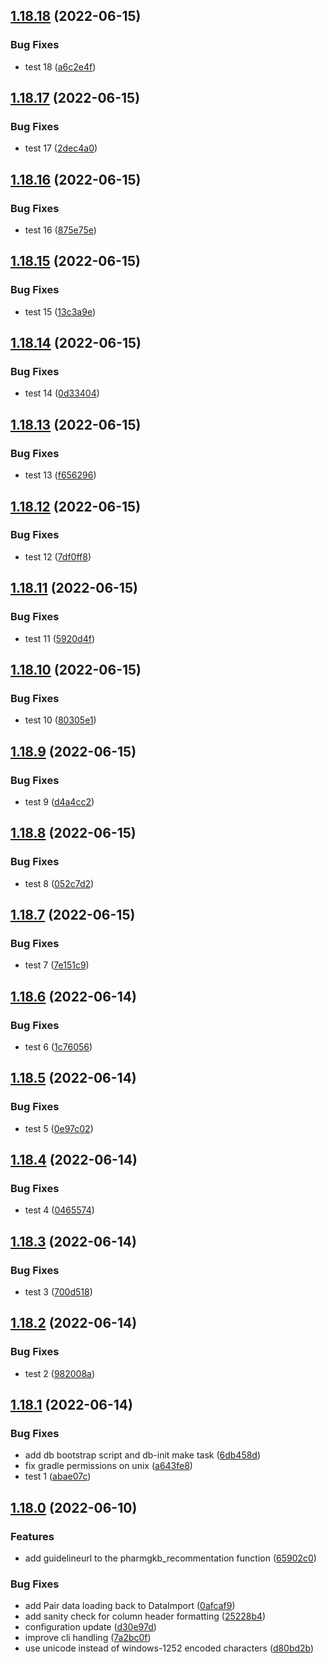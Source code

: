 ## [1.18.18](https://github.com/cpicpgx/test-repo/compare/v1.18.17...v1.18.18) (2022-06-15)


### Bug Fixes

* test 18 ([a6c2e4f](https://github.com/cpicpgx/test-repo/commit/a6c2e4f64f61966aace0dc763ef08dd9b084c1e0))

## [1.18.17](https://github.com/cpicpgx/test-repo/compare/v1.18.16...v1.18.17) (2022-06-15)


### Bug Fixes

* test 17 ([2dec4a0](https://github.com/cpicpgx/test-repo/commit/2dec4a08e5c11c5bb0073e45f3f4e30cb30703f4))

## [1.18.16](https://github.com/cpicpgx/test-repo/compare/v1.18.15...v1.18.16) (2022-06-15)


### Bug Fixes

* test 16 ([875e75e](https://github.com/cpicpgx/test-repo/commit/875e75e3832f1a8d2a1a9a20663a0353564c52d2))

## [1.18.15](https://github.com/cpicpgx/test-repo/compare/v1.18.14...v1.18.15) (2022-06-15)


### Bug Fixes

* test 15 ([13c3a9e](https://github.com/cpicpgx/test-repo/commit/13c3a9e959c81f645e855ba12af45cdc614f5003))

## [1.18.14](https://github.com/cpicpgx/test-repo/compare/v1.18.13...v1.18.14) (2022-06-15)


### Bug Fixes

* test 14 ([0d33404](https://github.com/cpicpgx/test-repo/commit/0d334046ce475bdef575708291695dc19b336e12))

## [1.18.13](https://github.com/cpicpgx/test-repo/compare/v1.18.12...v1.18.13) (2022-06-15)


### Bug Fixes

* test 13 ([f656296](https://github.com/cpicpgx/test-repo/commit/f656296007e5dcc16fc2e2981bd58340bc22b956))

## [1.18.12](https://github.com/cpicpgx/test-repo/compare/v1.18.11...v1.18.12) (2022-06-15)


### Bug Fixes

* test 12 ([7df0ff8](https://github.com/cpicpgx/test-repo/commit/7df0ff81b4e51e4f28a0f46970481dd6eba58f30))

## [1.18.11](https://github.com/cpicpgx/test-repo/compare/v1.18.10...v1.18.11) (2022-06-15)


### Bug Fixes

* test 11 ([5920d4f](https://github.com/cpicpgx/test-repo/commit/5920d4f5a4f5874a6c60ade545991a46e2ee9577))

## [1.18.10](https://github.com/cpicpgx/test-repo/compare/v1.18.9...v1.18.10) (2022-06-15)


### Bug Fixes

* test 10 ([80305e1](https://github.com/cpicpgx/test-repo/commit/80305e156e4580ccf2fe5b2591ecfe8441470973))

## [1.18.9](https://github.com/cpicpgx/test-repo/compare/v1.18.8...v1.18.9) (2022-06-15)


### Bug Fixes

* test 9 ([d4a4cc2](https://github.com/cpicpgx/test-repo/commit/d4a4cc2a2c91d7c497f6f439a11cef9b73457d9d))

## [1.18.8](https://github.com/cpicpgx/test-repo/compare/v1.18.7...v1.18.8) (2022-06-15)


### Bug Fixes

* test 8 ([052c7d2](https://github.com/cpicpgx/test-repo/commit/052c7d2777c3a3b12759dec1bf00e8350850662e))

## [1.18.7](https://github.com/cpicpgx/test-repo/compare/v1.18.6...v1.18.7) (2022-06-15)


### Bug Fixes

* test 7 ([7e151c9](https://github.com/cpicpgx/test-repo/commit/7e151c91a8b4406c9eeb22929599704af6199db0))

## [1.18.6](https://github.com/cpicpgx/test-repo/compare/v1.18.5...v1.18.6) (2022-06-14)


### Bug Fixes

* test 6 ([1c76056](https://github.com/cpicpgx/test-repo/commit/1c76056f4f3c5d782db79f779803544421e87355))

## [1.18.5](https://github.com/cpicpgx/test-repo/compare/v1.18.4...v1.18.5) (2022-06-14)


### Bug Fixes

* test 5 ([0e97c02](https://github.com/cpicpgx/test-repo/commit/0e97c02f95b3df1e38b3bf2aa0bf0d111e5e780a))

## [1.18.4](https://github.com/cpicpgx/test-repo/compare/v1.18.3...v1.18.4) (2022-06-14)


### Bug Fixes

* test 4 ([0465574](https://github.com/cpicpgx/test-repo/commit/0465574b11e3d4a4cbefe14c707587bd3ded8386))

## [1.18.3](https://github.com/cpicpgx/test-repo/compare/v1.18.2...v1.18.3) (2022-06-14)


### Bug Fixes

* test 3 ([700d518](https://github.com/cpicpgx/test-repo/commit/700d518c4fdb6ba3cfa1b18883da888253eb5b4d))

## [1.18.2](https://github.com/cpicpgx/test-repo/compare/v1.18.1...v1.18.2) (2022-06-14)


### Bug Fixes

* test 2 ([982008a](https://github.com/cpicpgx/test-repo/commit/982008af7038b29f26f8cd47e28836e5bb4e05c4))

## [1.18.1](https://github.com/cpicpgx/cpic-data/compare/v1.18.0...v1.18.1) (2022-06-14)


### Bug Fixes

* add db bootstrap script and db-init make task ([6db458d](https://github.com/cpicpgx/cpic-data/commit/6db458d3f74dba39289c8220ad08c7c96fcbaed2))
* fix gradle permissions on unix ([a643fe8](https://github.com/cpicpgx/cpic-data/commit/a643fe86fc008c93b117a79c0d94cfbbc7916c81))
* test 1 ([abae07c](https://github.com/cpicpgx/cpic-data/commit/abae07c39a296d8d78f7a9530cbb3d1478f2606a))

## [1.18.0](https://github.com/cpicpgx/cpic-data/compare/v1.17.0...v1.18.0) (2022-06-10)


### Features

* add guidelineurl to the pharmgkb_recommentation function ([65902c0](https://github.com/cpicpgx/cpic-data/commit/65902c0d3277d5c39c6f4c85effd5de4c3c965fa))


### Bug Fixes

* add Pair data loading back to DataImport ([0afcaf9](https://github.com/cpicpgx/cpic-data/commit/0afcaf9b1556d5f3d52256b1d866e6163db807b0))
* add sanity check for column header formatting ([25228b4](https://github.com/cpicpgx/cpic-data/commit/25228b4feff91f50b20a668ef4b1dbfb8ca74ec4))
* configuration update ([d30e97d](https://github.com/cpicpgx/cpic-data/commit/d30e97d7b161a54dde22a3528aba959f198bcd4d))
* improve cli handling ([7a2bc0f](https://github.com/cpicpgx/cpic-data/commit/7a2bc0f005b5c8ced455c6ee00c7061382ad6dfa))
* use unicode instead of windows-1252 encoded characters ([d80bd2b](https://github.com/cpicpgx/cpic-data/commit/d80bd2b7246082376ec7848668cb4c46cf3f1d46))
